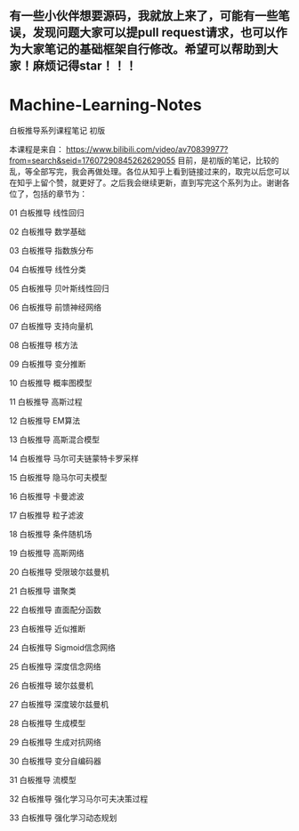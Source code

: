 有一些小伙伴想要源码，我就放上来了，可能有一些笔误，发现问题大家可以提pull request请求，也可以作为大家笔记的基础框架自行修改。希望可以帮助到大家！麻烦记得star！！！
---
# Machine-Learning-Notes
白板推导系列课程笔记 初版

本课程是来自： https://www.bilibili.com/video/av70839977?from=search&seid=17607290845262629055 目前，是初版的笔记，比较的乱，等全部写完，我会再做处理。各位从知乎上看到链接过来的，取完以后您可以在知乎上留个赞，就更好了。之后我会继续更新，直到写完这个系列为止。谢谢各位了，包括的章节为： 

01 白板推导 线性回归 

02 白板推导 数学基础 

03 白板推导 指数族分布 

04 白板推导 线性分类 

05 白板推导 贝叶斯线性回归 

06 白板推导 前馈神经网络 

07 白板推导 支持向量机 

08 白板推导 核方法 

09 白板推导 变分推断 

10 白板推导 概率图模型 

11 白板推导 高斯过程 

12 白板推导 EM算法 

13 白板推导 高斯混合模型 

14 白板推导 马尔可夫链蒙特卡罗采样 

15 白板推导 隐马尔可夫模型

16 白板推导 卡曼滤波

17 白板推导 粒子滤波

18 白板推导 条件随机场

19 白板推导 高斯网络

20 白板推导 受限玻尔兹曼机

21 白板推导 谱聚类

22 白板推导 直面配分函数

23 白板推导 近似推断

24 白板推导 Sigmoid信念网络

25 白板推导 深度信念网络

26 白板推导 玻尔兹曼机

27 白板推导 深度玻尔兹曼机

28 白板推导 生成模型

29 白板推导 生成对抗网络

30 白板推导 变分自编码器

31 白板推导 流模型

32 白板推导 强化学习马尔可夫决策过程

33 白板推导 强化学习动态规划
